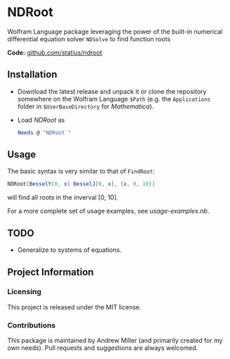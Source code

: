 # NDRoot

Wolfram Language package leveraging the power of the built-in numerical differential equation solver `NDSolve` to find function roots

**Code:** [github.com/statius/ndroot](https://github.com/statius/ndroot)

## Installation

- Download the latest release and unpack it or clone the repository somewhere on the Wolfram Language `$Path` (e.g. the `Applications` folder in `$UserBaseDirectory` for *Mathematica*).

- Load *NDRoot* as

  ```mathematica
  Needs @ "NDRoot`"
  ```

## Usage

The basic syntax is very similar to that of `FindRoot`:

```mathematica
NDRoot[BesselY[0, x] BesselJ[0, x], {x, 0, 10}]
```

will find all roots in the inverval [0, 10]. 

For a more complete set of usage examples, see *usage-examples.nb*. 

## TODO

- Generalize to systems of equations.

## Project Information

### Licensing

This project is released under the MIT license.

### Contributions

This package is maintained by Andrew Miller (and primarily created for my own needs). Pull requests and suggestions are always welcomed.
